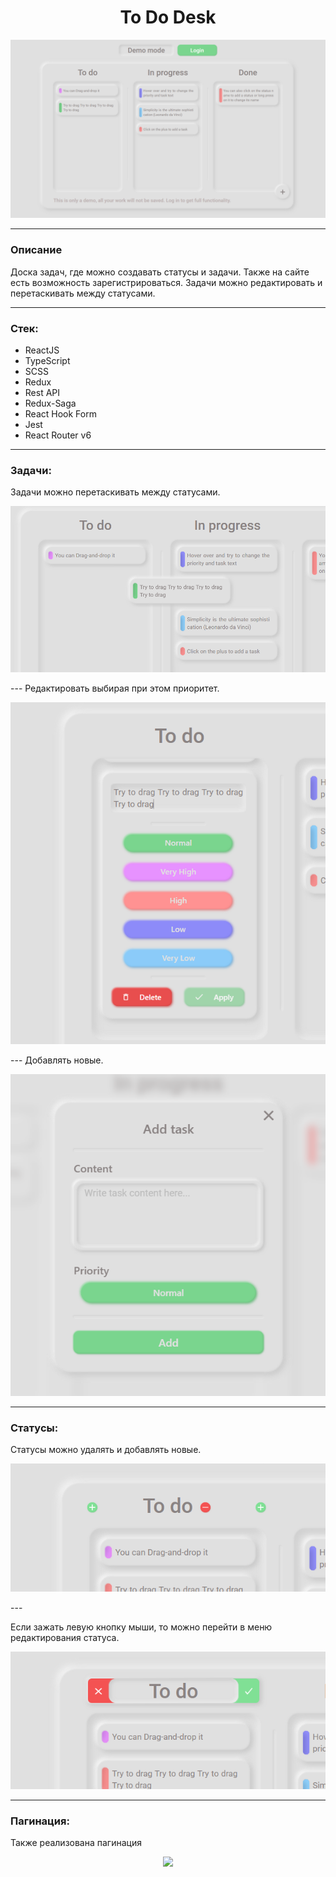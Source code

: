 # <center>To Do Desk</center>

<p align="center"> <img  src="src/assets/img/home.png"></p>

---

### Описание

Доска задач, где можно создавать статусы и задачи. Также на сайте есть 
возможность зарегистрироваться. Задачи можно редактировать и перетаскивать между 
статусами.

---
### Стек:
- ReactJS
- TypeScript
- SCSS
- Redux
- Rest API
- Redux-Saga
- React Hook Form
- Jest
- React Router v6
---
### Задачи:

Задачи можно перетаскивать между статусами.
<p align="center"> <img  src="src/assets/img/drag.png"></p>
---
Редактировать выбирая при этом приоритет.
<p align="center"> <img  src="src/assets/img/edit1.png"></p>
---
Добавлять новые.
<p align="center"> <img  src="src/assets/img/add.png"></p>

---
### Статусы:

Статусы можно удалять и добавлять новые. 
<p align="center"> <img  src="src/assets/img/status.png"></p>
---

Если зажать левую кнопку мыши, то можно перейти в меню редактирования статуса.
<p align="center"> <img  src="src/assets/img/editStatus.png"></p>

---
### Пагинация:

Также реализована пагинация

<p align="center"> <img  src="src/assets/img/pagination.png"></p>


